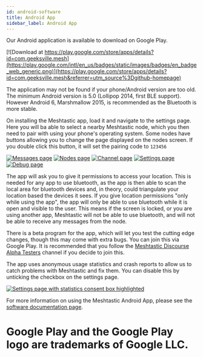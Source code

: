```yaml
---
id: android-software
title: Android App
sidebar_label: Android App
---
```

Our Android application is available to download on Google Play.

[![Download at https://play.google.com/store/apps/details?id=com.geeksville.mesh](https://play.google.com/intl/en_us/badges/static/images/badges/en_badge_web_generic.png)](https://play.google.com/store/apps/details?id=com.geeksville.mesh&referrer=utm_source%3Dgithub-homepage)

The application may not be found if your phone/Android version are too old. The minimum Android version is 5.0 (Lollipop 2014, first BLE support). However Android 6, Marshmallow 2015, is recommended as the Bluetooth is more stable.

On installing the Meshtastic app, load it and navigate to the settings page. Here you will ba able to select a nearby Meshtastic node, which you then need to pair with using your phone's operating system. Some nodes have buttons allowing you to change the page displayed on the nodes screen. If you double click this button, it will set the pairing code to `123456`

[![Messages page](img/android_messages_sm.png)](img/android_messages_sm.png) [![Nodes page](img/android_nodes_sm.png)](img/android_nodes.png) [![Channel page](img/android_channel_sm.png)](img/android_channel.png) [![Settings page](img/android_settings_sm.png)](img/android_settings.png) [![Debug page](img/android_debug_sm.png)](img/android_debug.png)

The app will ask you to give it permissions to access your location. This is needed for any app to use bluetooth, as the app is then able to scan the local area for bluetooth devices and, in theory, could triangulate your location based the devices it sees. If you give location permissions "only while using the app", the app will only be able to use bluetooth while it is open and visible to the user. This means if the screen is locked, or you are using another app, Meshtastic will not be able to use bluetooth, and will not be able to receive any messages from the node.

There is a beta program for the app, which will let you test the cutting edge changes, though this may come with extra bugs. You can join this via Google Play. It is recommended that you follow the [Meshtastic Discourse Alpha Testers](https://meshtastic.discourse.group/c/development/alpha-testers) channel if you decide to join this.

The app uses anonymous usage statistics and crash reports to allow us to catch problems with Meshtastic and fix them. You can disable this by unticking the checkbox on the settings page.

[![Settings page with statistics consent box highlighted](img/android_stats_consent_sm.png)](img/android_stats_consent.png)

For more information on using the Meshtastic Android App, please see the [software documentation page](/pages/software_docs/meshtastic-android.md).
  
  
  
Google Play and the Google Play logo are trademarks of Google LLC.
=======
